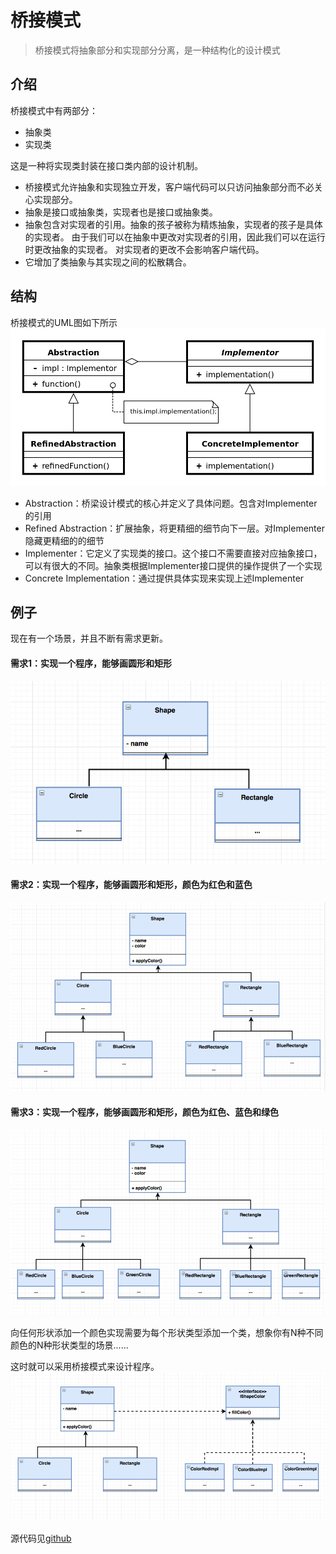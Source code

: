 # 桥接模式
> 桥接模式将抽象部分和实现部分分离，是一种结构化的设计模式

## 介绍
桥接模式中有两部分：
- 抽象类
- 实现类

这是一种将实现类封装在接口类内部的设计机制。
- 桥接模式允许抽象和实现独立开发，客户端代码可以只访问抽象部分而不必关心实现部分。
- 抽象是接口或抽象类，实现者也是接口或抽象类。
- 抽象包含对实现者的引用。抽象的孩子被称为精炼抽象，实现者的孩子是具体的实现者。 由于我们可以在抽象中更改对实现者的引用，因此我们可以在运行时更改抽象的实现者。 对实现者的更改不会影响客户端代码。
- 它增加了类抽象与其实现之间的松散耦合。

## 结构
桥接模式的UML图如下所示
![](./img/bridge.png)
- Abstraction：桥梁设计模式的核心并定义了具体问题。包含对Implementer的引用
- Refined Abstraction：扩展抽象，将更精细的细节向下一层。对Implementer隐藏更精细的的细节
- Implementer：它定义了实现类的接口。这个接口不需要直接对应抽象接口，可以有很大的不同。抽象类根据Implementer接口提供的操作提供了一个实现
- Concrete Implementation：通过提供具体实现来实现上述Implementer

## 例子
现在有一个场景，并且不断有需求更新。
#### **需求1**：实现一个程序，能够画圆形和矩形
![](./img/solution1.png)
#### **需求2**：实现一个程序，能够画圆形和矩形，颜色为红色和蓝色
![](./img/solution2.png)
#### **需求3**：实现一个程序，能够画圆形和矩形，颜色为红色、蓝色和绿色
![](./img/solution3.png)

向任何形状添加一个颜色实现需要为每个形状类型添加一个类，想象你有N种不同颜色的N种形状类型的场景......

这时就可以采用桥接模式来设计程序。
![](./img/bridge1.png)

源代码见[github](https://github.com/surzia/design-pattern)
